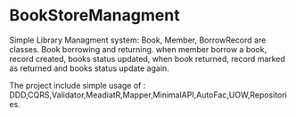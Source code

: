 # BookStoreManagment

Simple Library Managment system: 
Book, Member, BorrowRecord are classes. Book borrowing and returning. when member borrow a book, record created, books status updated, when book returned, record marked as returned and books status update again.

The project include simple usage of : DDD,CQRS,Validator,MeadiatR,Mapper,MinimalAPI,AutoFac,UOW,Repositories.


